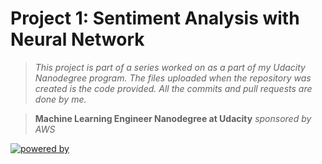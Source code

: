 # Project 1: Sentiment Analysis with Neural Network
> *This project is part of a series worked on as a part of my Udacity Nanodegree program. The files uploaded when the repository was created is the code provided. All the commits and pull requests are done by me.*

> **Machine Learning Engineer Nanodegree at Udacity** *sponsored by AWS*

[![powered by](https://forthebadge.com/images/badges/powered-by-water.svg)](https://forthebadge.com)
